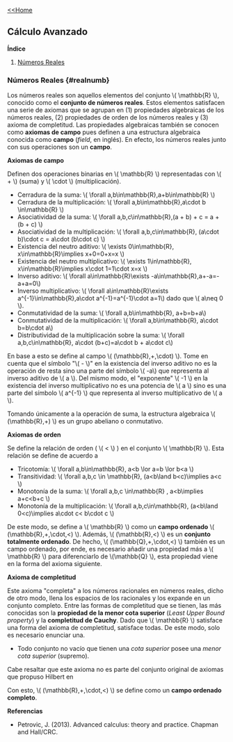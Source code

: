 [<<Home](https://francescoapg.github.io/mathbio/)

<script type="text/javascript" id="MathJax-script" async src="https://cdn.jsdelivr.net/npm/mathjax@3/es5/tex-mml-chtml.js"> </script>
  
## Cálculo Avanzado

**Índice**

1. [Números Reales](#realnumb)

### Números Reales {#realnumb}

Los números reales son aquellos elementos del conjunto \\( \mathbb{R} \\), conocido como el **conjunto de números reales**. Estos elementos satisfacen una serie de axiomas que se agrupan en (1) propiedades algebraicas de los números reales, (2) propiedades de orden de los números reales y (3) axioma de completitud. Las propiedades algebraicas también se conocen como **axiomas de campo** pues definen a una estructura algebraica conocida como **campo** (_field_, en inglés). En efecto, los números reales junto con sus operaciones son un **campo**.

**Axiomas de campo**

Definen dos operaciones binarias en  \\( \mathbb{R} \\) representadas con  \\( + \\) (suma) y  \\( \cdot \\) (multiplicación).

- Cerradura de la suma: \\( \forall a,b\in\mathbb{R},a+b\in\mathbb{R} \\)
- Cerradura de la multiplicación: \\( \forall a,b\in\mathbb{R},a\cdot b \in\mathbb{R} \\)
- Asociatividad de la suma: \\( \forall a,b,c\in\mathbb{R},(a + b) + c = a + (b + c) \\)
- Asociatividad de la multiplicación: \\( \forall a,b,c\in\mathbb{R}, (a\cdot b)\cdot c = a\cdot (b\cdot c) \\)
- Existencia del neutro aditivo: \\( \exists 0\in\mathbb{R}, x\in\mathbb{R}\implies x+0=0+x=x \\)
- Existencia del neutro multiplicativo: \\( \exists 1\in\mathbb{R}, x\in\mathbb{R}\implies x\cdot 1=1\cdot x=x \\)
- Inverso aditivo: \\( \forall a\in\mathbb{R}\exists -a\in\mathbb{R},a+-a=-a+a=0\\)
- Inverso multiplicativo: \\( \forall a\in\mathbb{R}\exists a^{-1}\in\mathbb{R},a\cdot a^{-1}=a^{-1}\cdot a=1\\) dado que \\( a\neq 0 \\).
- Conmutatividad de la suma: \\( \forall a,b\in\mathbb{R}, a+b=b+a\\)
- Conmutatividad de la multiplicación: \\( \forall a,b\in\mathbb{R}, a\cdot b=b\cdot a\\)
- Distributividad de la multiplicación sobre la suma: \\( \forall a,b,c\in\mathbb{R}, a\cdot (b+c)=a\cdot b + a\cdot c\\)

En base a esto se define al campo \\( (\mathbb{R},+,\cdot) \\). Tome en cuenta que el símbolo "\\( - \\)" en la existencia del inverso aditivo no es la operación de resta sino una parte del símbolo \\( -a\\) que representa al inverso aditivo de \\( a \\). Del mismo modo, el "exponente" \\( -1 \\) en la existencia del inverso multiplicativo no es una potencia de \\( a \\) sino es una parte del símbolo \\( a^{-1} \\) que representa al inverso multiplicativo de \\( a \\).

Tomando únicamente a la operación de suma, la estructura algebraica \\( (\mathbb{R},+) \\) es un grupo abeliano o conmutativo.

**Axiomas de orden**

Se define la relación de orden ( \\( < \\) ) en el conjunto  \\(  \mathbb{R} \\). Esta relación se define de acuerdo a

- Tricotomía: \\( \forall a,b\in\mathbb{R}, a<b \lor a=b \lor b<a \\)
- Transitividad: \\( \forall a,b,c \in \mathbb{R}, (a<b\land b<c)\implies a<c \\)
- Monotonía de la suma: \\( \forall a,b,c \in\mathbb{R} , a<b\implies a+c<b+c \\)
- Monotonía de la multiplicación: \\( \forall a,b,c\in\mathbb{R}, (a<b\land 0<c)\implies a\cdot c< b\cdot c \\)

De este modo, se define a \\( \mathbb{R} \\) como un **campo ordenado** \\( (\mathbb{R},+,\cdot,<) \\). Además, \\( (\mathbb{R},<) \\) es un **conjunto totalmente ordenado**. De hecho,  \\( (\mathbb{Q},+,\cdot,<) \\) también es un campo ordenado, por ende, es necesario añadir una propiedad más a \\( \mathbb{R} \\) para diferenciarlo de \\(\mathbb{Q} \\), esta propiedad viene en la forma del axioma siguiente.

**Axioma de completitud**

Este axioma "completa" a los números racionales en números reales, dicho de otro modo, llena los espacios de los racionales y los expande en un conjunto completo.
Entre las formas de completitud que se tienen, las más conocidas son la **propiedad de la menor cota superior** (_Least Upper Bound property_) y la **completitud de Cauchy**. Dado que  \\( \mathbb{R} \\) satisface una forma del axioma de completitud, satisface todas. De este modo, solo es necesario enunciar una.

- Todo conjunto no vacío que tienen una _cota superior_ posee una _menor cota superior_ (supremo).

Cabe resaltar que este axioma no es parte del conjunto original de axiomas que propuso Hilbert en


Con esto,  \\( (\mathbb{R},+,\cdot,<) \\) se define como un **campo ordenado completo**.


**Referencias**

- Petrovic, J. (2013). Advanced calculus: theory and practice. Chapman and Hall/CRC.
